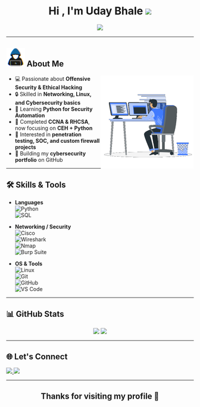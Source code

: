 <h1 align="center"><b>Hi , I'm Uday Bhale </b><img src="https://media.giphy.com/media/hvRJCLFzcasrR4ia7z/giphy.gif" width="35"></h1>

<p align="center">
  <a href="https://github.com/DenverCoder1/readme-typing-svg">
    <img src="https://readme-typing-svg.herokuapp.com?font=Fira+Code&color=00C2CB&size=25&center=true&vCenter=true&width=600&height=100&lines=Cybersecurity+Learner;Aspiring+Ethical+Hacker;Networking+%26+Linux+Explorer;Python+Enthusiast;Always+Learning+Something+New!">
  </a>
</p>

---

## <picture><img src="https://github.com/0xAbdulKhalid/0xAbdulKhalid/raw/main/assets/mdImages/about_me.gif" width="50px"></picture> **About Me**

<picture> 
  <img align="right" src="https://github.com/0xAbdulKhalid/0xAbdulKhalid/raw/main/assets/mdImages/Right_Side.gif" width="250px">
</picture>

- 💻 Passionate about **Offensive Security & Ethical Hacking**  
- 🔒 Skilled in **Networking, Linux, and Cybersecurity basics**  
- 🐍 Learning **Python for Security Automation**  
- 📘 Completed **CCNA & RHCSA**, now focusing on **CEH + Python**  
- 🌱 Interested in **penetration testing, SOC, and custom firewall projects**  
- 🚀 Building my **cybersecurity portfolio** on GitHub  

---

## 🛠️ **Skills & Tools**

<p align="center">

- **Languages**  
  ![Python](https://img.shields.io/badge/Python-%2314354C.svg?style=for-the-badge&logo=python&logoColor=white)  
  ![SQL](https://img.shields.io/badge/SQL-%2300f.svg?style=for-the-badge&logo=mysql&logoColor=white)

- **Networking / Security**  
  ![Cisco](https://img.shields.io/badge/Cisco-%23049fd9.svg?style=for-the-badge&logo=cisco&logoColor=white)  
  ![Wireshark](https://img.shields.io/badge/Wireshark-%231572B6.svg?style=for-the-badge&logo=wireshark&logoColor=white)  
  ![Nmap](https://img.shields.io/badge/Nmap-%23000000.svg?style=for-the-badge&logo=gnu-bash&logoColor=white)  
  ![Burp Suite](https://img.shields.io/badge/Burp%20Suite-%23FF6C37.svg?style=for-the-badge&logo=burpsuite&logoColor=white)  

- **OS & Tools**  
  ![Linux](https://img.shields.io/badge/Linux-FCC624?style=for-the-badge&logo=linux&logoColor=black)  
  ![Git](https://img.shields.io/badge/Git-%23F05033.svg?style=for-the-badge&logo=git&logoColor=white)  
  ![GitHub](https://img.shields.io/badge/GitHub-%23121011.svg?style=for-the-badge&logo=github&logoColor=white)  
  ![VS Code](https://img.shields.io/badge/VS%20Code-0078d7.svg?style=for-the-badge&logo=visual-studio-code&logoColor=white)  

</p>

---

## 📊 GitHub Stats

<div align="center">

<img src="https://github-readme-stats.vercel.app/api?username=UdayBhale&include_all_commits=true&count_private=true&show_icons=true&theme=tokyonight" width="450"/>  
<img src="https://github-readme-stats.vercel.app/api/top-langs?username=UdayBhale&show_icons=true&layout=compact&theme=tokyonight" width="375"/>  

</div>

---

## 🌐 Let's Connect
<p align="left">
<a href="https://linkedin.com/in/yourlinkedin" target="_blank">
  <img src="https://img.shields.io/badge/LinkedIn-%2300acee.svg?color=405DE6&style=for-the-badge&logo=linkedin&logoColor=white"/>
</a>  
<a href="mailto:yourmail@gmail.com" target="_blank">
  <img src="https://img.shields.io/badge/Gmail-%23EA4335.svg?style=for-the-badge&logo=gmail&logoColor=white"/>
</a>  
</p>

---

<div align="center">

## <b>Thanks for visiting my profile 🙌</b>  

</div>
